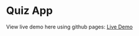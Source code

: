 # Quiz App

View live demo here using github pages: [Live Demo](https://cheris-quessou.github.io/QuizApp/)
